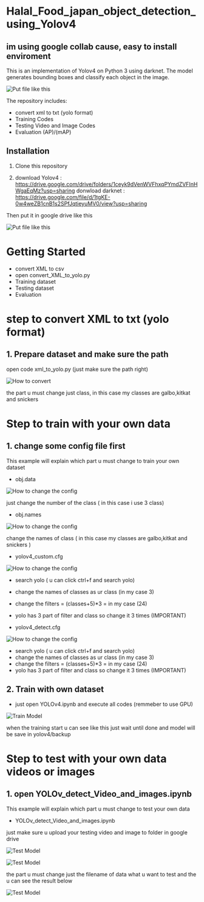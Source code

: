 # Halal_Food_japan_object_detection_using_Yolov4

## im using google collab cause, easy to install enviroment

This is an implementation of Yolov4 on Python 3 using darknet. The model generates bounding boxes and classify each object in the image.

![Put file like this](assets/result.PNG)

The repository includes:
* convert xml to txt (yolo format)
* Training Codes
* Testing Video and Image Codes
* Evaluation (AP)/(mAP)


## Installation
1. Clone this repository

2. download Yolov4  : https://drive.google.com/drive/folders/1ceyk9dVenWVFhxqPYmdZVFInHWgaEqMz?usp=sharing
   donwload darknet : https://drive.google.com/file/d/1tgKE-0w4weZB1cnB1s2SPfJqtieyuMV0/view?usp=sharing
   
 Then put it in google drive like this

![Put file like this](assets/1st_page.png)


# Getting Started
* convert XML to csv
* open convert_XML_to_yolo.py
* Training dataset
* Testing dataset
* Evaluation 

# step to convert XML to txt (yolo format) 

## 1. Prepare dataset and make sure the path 
open code xml_to_yolo.py (just make sure the path right)

![How to convert](assets/convert.PNG)

the part u must change just class, in this case my classes are galbo,kitkat and snickers 

# Step to train  with your own data

## 1. change some config file first 
This example will explain which part u must change to train your own dataset

* obj.data

![How to change the config](assets/objdata.PNG) 

just change the number of the class ( in this case i use 3 class)

* obj.names

![How to change the config](assets/objnames.PNG) 

change the names of class ( in this case my classes are galbo,kitkat and snickers )

* yolov4_custom.cfg

![How to change the config](assets/yolov4_custom.PNG) 

* search yolo ( u can click ctrl+f and search yolo)
* change the names of classes as ur class (in my case 3)
* change the filters = (classes+5)*3 = in my case (24) 
* yolo has 3 part of filter and class so change it 3 times (IMPORTANT)

* yolov4_detect.cfg

![How to change the config](assets/yolov4_detect.PNG) 

* search yolo ( u can click ctrl+f and search yolo)
* change the names of classes as ur class (in my case 3)
* change the filters = (classes+5)*3 = in my case (24) 
* yolo has 3 part of filter and class so change it 3 times (IMPORTANT)


## 2. Train with own dataset

* just open YOLOv4.ipynb and execute all codes (remmeber to use GPU)

![Train Model](assets/Train_yolo_start.PNG)

when the training start u can see like this just wait until done and model will be save in yolov4/backup

# Step to test with your own data videos or images

## 1. open YOLOv_detect_Video_and_images.ipynb 
This example will explain which part u must change to test your own data

* YOLOv_detect_Video_and_images.ipynb

just make sure u upload your testing video and image to folder in google drive

![Test Model](assets/Testing_video.PNG)

![Test Model](assets/Testing_poto.PNG)

the part u must change just the filename of data what u want to test and the u can see the result below

![Test Model](assets/last.jpg)



